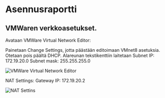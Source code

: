 # Asennusraportti

## VMWaren verkkoasetukset.

Avataan VMWare Virtual Network Editor:

Painetaan Change Settings, jotta päästään editoimaan VMnet8 asetuksia.
Otetaan pois päältä DHCP.
Alareunan tekstikenttiin laitetaan Subnet IP: 172.19.20.0
Subnet mask: 255.255.255.0

![VMWare Virtual Network Editor](images/virtual_network_editor.png?raw=True)

NAT Settings: 
Gateway IP: 172.19.20.2

![NAT Settins](images/nat_settings.png?raw=True)
